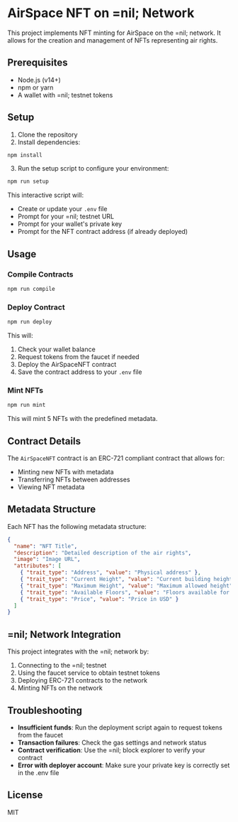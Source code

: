 # AirSpace NFT on =nil; Network

This project implements NFT minting for AirSpace on the =nil; network. It allows for the creation and management of NFTs representing air rights.

## Prerequisites

- Node.js (v14+)
- npm or yarn
- A wallet with =nil; testnet tokens

## Setup

1. Clone the repository
2. Install dependencies:

```bash
npm install
```

3. Run the setup script to configure your environment:

```bash
npm run setup
```

This interactive script will:
- Create or update your `.env` file
- Prompt for your =nil; testnet URL
- Prompt for your wallet's private key
- Prompt for the NFT contract address (if already deployed)

## Usage

### Compile Contracts

```bash
npm run compile
```

### Deploy Contract

```bash
npm run deploy
```

This will:
1. Check your wallet balance
2. Request tokens from the faucet if needed
3. Deploy the AirSpaceNFT contract
4. Save the contract address to your `.env` file

### Mint NFTs

```bash
npm run mint
```

This will mint 5 NFTs with the predefined metadata.

## Contract Details

The `AirSpaceNFT` contract is an ERC-721 compliant contract that allows for:
- Minting new NFTs with metadata
- Transferring NFTs between addresses
- Viewing NFT metadata

## Metadata Structure

Each NFT has the following metadata structure:

```json
{
  "name": "NFT Title",
  "description": "Detailed description of the air rights",
  "image": "Image URL",
  "attributes": [
    { "trait_type": "Address", "value": "Physical address" },
    { "trait_type": "Current Height", "value": "Current building height" },
    { "trait_type": "Maximum Height", "value": "Maximum allowed height" },
    { "trait_type": "Available Floors", "value": "Floors available for purchase" },
    { "trait_type": "Price", "value": "Price in USD" }
  ]
}
```

## =nil; Network Integration

This project integrates with the =nil; network by:
1. Connecting to the =nil; testnet
2. Using the faucet service to obtain testnet tokens
3. Deploying ERC-721 contracts to the network
4. Minting NFTs on the network

## Troubleshooting

- **Insufficient funds**: Run the deployment script again to request tokens from the faucet
- **Transaction failures**: Check the gas settings and network status
- **Contract verification**: Use the =nil; block explorer to verify your contract
- **Error with deployer account**: Make sure your private key is correctly set in the .env file

## License

MIT 